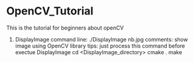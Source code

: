 # OpenCV_Tutorial
This is the tutorial for beginners about openCV
1. DisplayImage
command line: ./DisplayImage  nb.jpg
comments: show image using OpenCV library
tips: just process this command before exectue DisplayImage
	cd <DisplayImage_directory>
	cmake .
	make

